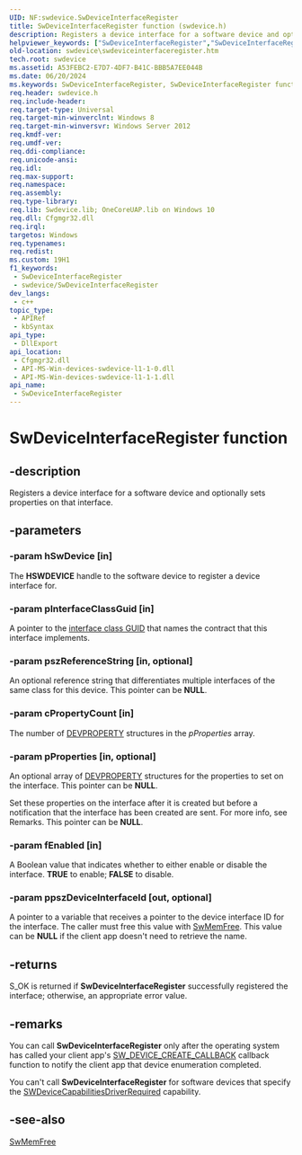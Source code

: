 ```yaml
---
UID: NF:swdevice.SwDeviceInterfaceRegister
title: SwDeviceInterfaceRegister function (swdevice.h)
description: Registers a device interface for a software device and optionally sets properties on that interface.
helpviewer_keywords: ["SwDeviceInterfaceRegister","SwDeviceInterfaceRegister function","swdevice.swdeviceinterfaceregister","swdevice/SwDeviceInterfaceRegister"]
old-location: swdevice\swdeviceinterfaceregister.htm
tech.root: swdevice
ms.assetid: A53FEBC2-E7D7-4DF7-B41C-BBB5A7EE044B
ms.date: 06/20/2024
ms.keywords: SwDeviceInterfaceRegister, SwDeviceInterfaceRegister function, swdevice.swdeviceinterfaceregister, swdevice/SwDeviceInterfaceRegister
req.header: swdevice.h
req.include-header: 
req.target-type: Universal
req.target-min-winverclnt: Windows 8
req.target-min-winversvr: Windows Server 2012
req.kmdf-ver: 
req.umdf-ver: 
req.ddi-compliance: 
req.unicode-ansi: 
req.idl: 
req.max-support: 
req.namespace: 
req.assembly: 
req.type-library: 
req.lib: Swdevice.lib; OneCoreUAP.lib on Windows 10
req.dll: Cfgmgr32.dll
req.irql: 
targetos: Windows
req.typenames: 
req.redist: 
ms.custom: 19H1
f1_keywords:
 - SwDeviceInterfaceRegister
 - swdevice/SwDeviceInterfaceRegister
dev_langs:
 - c++
topic_type:
 - APIRef
 - kbSyntax
api_type:
 - DllExport
api_location:
 - Cfgmgr32.dll
 - API-MS-Win-devices-swdevice-l1-1-0.dll
 - API-MS-Win-devices-swdevice-l1-1-1.dll
api_name:
 - SwDeviceInterfaceRegister
---
```


# SwDeviceInterfaceRegister function


## -description

Registers a device interface for a software device and optionally sets properties on that interface.

## -parameters

### -param hSwDevice [in]

The <b>HSWDEVICE</b> handle to the software device to register a device interface for.

### -param pInterfaceClassGuid [in]

A pointer to the [interface class GUID](/windows-hardware/drivers/install/overview-of-device-interface-classes) that names the contract that this interface implements.

### -param pszReferenceString [in, optional]

An optional reference string that differentiates multiple interfaces of the same class for this device.  This pointer can be <b>NULL</b>.

### -param cPropertyCount [in]

The number of <a href="/previous-versions/windows/hardware/drivers/dn315030(v=vs.85)">DEVPROPERTY</a> structures in the <i>pProperties</i> array.

### -param pProperties [in, optional]

An optional array of <a href="/previous-versions/windows/hardware/drivers/dn315030(v=vs.85)">DEVPROPERTY</a> structures for the properties to set on the interface.  This pointer can be <b>NULL</b>.

Set these properties on the interface after it is created but before a notification that the interface has been created are sent.  For more info, see Remarks.  This pointer can be <b>NULL</b>.

### -param fEnabled [in]

A Boolean value that indicates whether to either enable or disable  the interface. <b>TRUE</b> to enable; <b>FALSE</b> to disable.

### -param ppszDeviceInterfaceId [out, optional]

A pointer to a variable that receives a pointer to the device interface ID for the interface. The caller must free this value with <a href="/windows/desktop/api/swdevice/nf-swdevice-swmemfree">SwMemFree</a>.  This value can be <b>NULL</b> if the client app doesn't need to retrieve the name.

## -returns

S_OK is returned if <b>SwDeviceInterfaceRegister</b> successfully registered the interface; otherwise, an appropriate error value.

## -remarks

You can call <b>SwDeviceInterfaceRegister</b> only after the operating system has called your client app's <a href="/windows/desktop/api/swdevice/nc-swdevice-sw_device_create_callback">SW_DEVICE_CREATE_CALLBACK</a> callback function to notify the client app that device enumeration completed.

You can't call <b>SwDeviceInterfaceRegister</b> for software devices that specify the <a href="/windows/desktop/api/swdevicedef/ns-swdevicedef-sw_device_create_info">SWDeviceCapabilitiesDriverRequired</a> capability.

## -see-also

<a href="/windows/desktop/api/swdevice/nf-swdevice-swmemfree">SwMemFree</a>